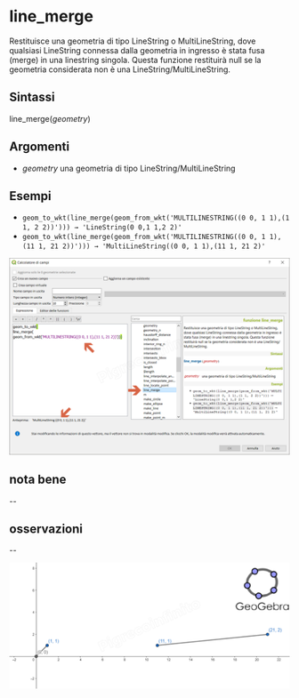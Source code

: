 # line_merge

Restituisce una geometria di tipo LineString o MultiLineString, dove qualsiasi LineString connessa dalla geometria in ingresso è stata fusa (merge) in una linestring singola. Questa funzione restituirà null se la geometria considerata non è una LineString/MultiLineString.

## Sintassi

line_merge(_geometry_)

## Argomenti

* _geometry_ una geometria di tipo LineString/MultiLineString

## Esempi

* `geom_to_wkt(line_merge(geom_from_wkt('MULTILINESTRING((0 0, 1 1),(1 1, 2 2))'))) → 'LineString(0 0,1 1,2 2)'`
* `geom_to_wkt(line_merge(geom_from_wkt('MULTILINESTRING((0 0, 1 1),(11 1, 21 2))'))) → 'MultiLineString((0 0, 1 1),(11 1, 21 2)'`

![](/img/geometria/line_merge/line_merge1.png)

## nota bene

--

## osservazioni

--

![](/img/geometria/line_merge/line_merge2.png)